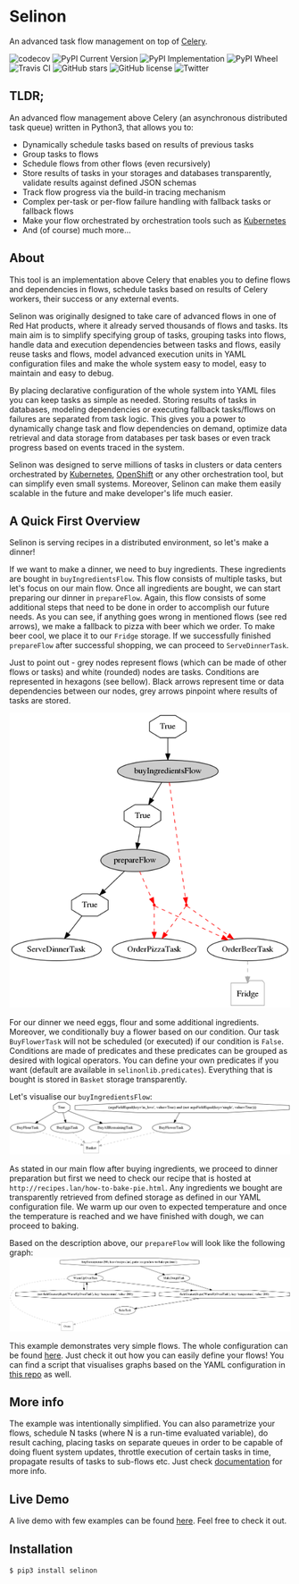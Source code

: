 # Selinon

An advanced task flow management on top of [Celery](https://www.celeryproject.org/).

![codecov](https://codecov.io/gh/selinon/selinon/branch/master/graph/badge.svg)
![PyPI Current Version](https://img.shields.io/pypi/v/selinon.svg)
![PyPI Implementation](https://img.shields.io/pypi/implementation/selinon.svg)
![PyPI Wheel](https://img.shields.io/pypi/wheel/selinon.svg)
![Travis CI](https://travis-ci.org/selinon/selinon.svg?branch=master)
![GitHub stars](https://img.shields.io/github/stars/selinon/selinon.svg)
![GitHub license](https://img.shields.io/badge/license-GPLv2-blue.svg)
![Twitter](https://img.shields.io/twitter/url/http/github.com/selinon/selinon.svg?style=social)

## TLDR;

An advanced flow management above Celery (an asynchronous distributed task queue) written in Python3, that allows you to:

  - Dynamically schedule tasks based on results of previous tasks
  - Group tasks to flows
  - Schedule flows from other flows (even recursively)
  - Store results of tasks in your storages and databases transparently, validate results against defined JSON schemas
  - Track flow progress via the build-in tracing mechanism
  - Complex per-task or per-flow failure handling with fallback tasks or fallback flows
  - Make your flow orchestrated by orchestration tools such as [Kubernetes](https://kubernetes.io)
  - And (of course) much more...

## About

This tool is an implementation above Celery that enables you to define flows and dependencies in flows, schedule tasks based on results of Celery workers, their success or any external events.

Selinon was originally designed to take care of advanced flows in one of Red Hat products, where it already served thousands of flows and tasks. Its main aim is to simplify specifying group of tasks, grouping tasks into flows, handle data and execution dependencies between tasks and flows, easily reuse tasks and flows, model advanced execution units in YAML configuration files and make the whole system easy to model, easy to maintain and easy to debug.

By placing declarative configuration of the whole system into YAML files you can keep tasks as simple as needed. Storing results of tasks in databases, modeling dependencies or executing fallback tasks/flows on failures are separated from task logic. This gives you a power to dynamically change task and flow dependencies on demand, optimize data retrieval and data storage from databases per task bases or even track progress based on events traced in the system.

Selinon was designed to serve millions of tasks in clusters or data centers orchestrated by [Kubernetes](https://kubernetes.io), [OpenShift](https://openshift.com) or any other orchestration tool, but can simplify even small systems. Moreover, Selinon can make them easily scalable in the future and make developer's life much easier.

## A Quick First Overview

Selinon is serving recipes in a distributed environment, so let's make a dinner!

If we want to make a dinner, we need to buy ingredients. These ingredients are bought in `buyIngredientsFlow`. This flow consists of multiple tasks, but let's focus on our main flow. Once all ingredients are bought, we can start preparing our dinner in `prepareFlow`. Again, this flow consists of some additional steps that need to be done in order to accomplish our future needs. As you can see, if anything goes wrong in mentioned flows (see red arrows), we make a fallback to pizza with beer which we order. To make beer cool, we place it to our `Fridge` storage. If we successfully finished `prepareFlow` after successful shopping, we can proceed to `ServeDinnerTask`.

Just to point out - grey nodes represent flows (which can be made of other flows or tasks) and white (rounded) nodes are tasks. Conditions are represented in hexagons (see bellow). Black arrows represent time or data dependencies between our nodes, grey arrows pinpoint where results of tasks are stored.

![Main dinner flow](/example/graph/dinnerFlow.png?raw=true "Main dinner flow")

For our dinner we need eggs, flour and some additional ingredients. Moreover, we conditionally buy a flower based on our condition. Our task `BuyFlowerTask` will not be scheduled (or executed) if our condition is `False`. Conditions are made of predicates and these predicates can be grouped as desired with logical operators. You can define your own predicates if you want (default are available in `selinonlib.predicates`). Everything that is bought is stored in `Basket` storage transparently.

Let's visualise our `buyIngredientsFlow`:
![Buy ingredients flow](/example/graph/buyIngredientsFlow.png?raw=true "How to buy ingredients")

As stated in our main flow after buying ingredients, we proceed to dinner preparation but first we need to check our recipe that is hosted at `http://recipes.lan/how-to-bake-pie.html`. Any ingredients we bought are transparently retrieved from defined storage as defined in our YAML configuration file. We warm up our oven to expected temperature and once the temperature is reached and we have finished with dough, we can proceed to baking.

Based on the description above, our `prepareFlow` will look like the following graph:
![Preparation](/example/graph/prepareFlow.png?raw=true "How to prepare dinner")

This example demonstrates very simple flows. The whole configuration can be found [here](/example/dinner.yaml). Just check it out how you can easily define your flows! You can find a script that visualises graphs based on the YAML configuration in [this repo](/example/) as well.

## More info

The example was intentionally simplified. You can also parametrize your flows, schedule N tasks (where N is a run-time evaluated variable), do result caching, placing tasks on separate queues in order to be capable of doing fluent system updates, throttle execution of certain tasks in time, propagate results of tasks to sub-flows etc. Just check [documentation](https://selinon.github.io/selinon) for more info.

## Live Demo

A live demo with few examples can be found [here](https://github.com/selinon/demo). Feel free to check it out.

## Installation

```
$ pip3 install selinon
```

